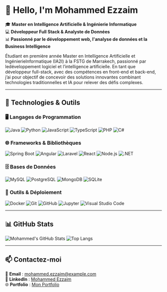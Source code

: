 # 👋 Hello, I'm Mohammed Ezzaim  

🎓 **Master en Intelligence Artificielle & Ingénierie Informatique**  
💻 **Développeur Full Stack & Analyste de Données**  
📊 **Passionné par le développement web, l'analyse de données et la Business Intelligence**  

Étudiant en première année Master en Intelligence Artificielle et IngénierieInformatique (IA2I) à la FSTG de Marrakech, passionné par ledéveloppement logiciel et l’intelligence artificielle. En tant que développeur full-stack, avec des compétences en front-end et back-end, j’ai pour objectif de concevoir des solutions innovantes combinant technologies traditionnelles et IA pour relever des défis complexes.

---

## 🚀 Technologies & Outils

### 🖥️ **Langages de Programmation**
![Java](https://img.shields.io/badge/Java-ED8B00?style=for-the-badge&logo=java&logoColor=white)
![Python](https://img.shields.io/badge/Python-3776AB?style=for-the-badge&logo=python&logoColor=white)
![JavaScript](https://img.shields.io/badge/JavaScript-F7DF1E?style=for-the-badge&logo=javascript&logoColor=black)
![TypeScript](https://img.shields.io/badge/TypeScript-007ACC?style=for-the-badge&logo=typescript&logoColor=white)
![PHP](https://img.shields.io/badge/PHP-777BB4?style=for-the-badge&logo=php&logoColor=white)
![C#](https://img.shields.io/badge/C%23-239120?style=for-the-badge&logo=csharp&logoColor=white)

### 🌐 **Frameworks & Bibliothèques**
![Spring Boot](https://img.shields.io/badge/Spring%20Boot-6DB33F?style=for-the-badge&logo=spring-boot&logoColor=white)
![Angular](https://img.shields.io/badge/Angular-DD0031?style=for-the-badge&logo=angular&logoColor=white)
![Laravel](https://img.shields.io/badge/Laravel-FF2D20?style=for-the-badge&logo=laravel&logoColor=white)
![React](https://img.shields.io/badge/React-61DAFB?style=for-the-badge&logo=react&logoColor=black)
![Node.js](https://img.shields.io/badge/Node.js-339933?style=for-the-badge&logo=nodedotjs&logoColor=white)
![.NET](https://img.shields.io/badge/.NET-512BD4?style=for-the-badge&logo=dotnet&logoColor=white)

### 🗄️ **Bases de Données**
![MySQL](https://img.shields.io/badge/MySQL-4479A1?style=for-the-badge&logo=mysql&logoColor=white)
![PostgreSQL](https://img.shields.io/badge/PostgreSQL-316192?style=for-the-badge&logo=postgresql&logoColor=white)
![MongoDB](https://img.shields.io/badge/MongoDB-47A248?style=for-the-badge&logo=mongodb&logoColor=white)
![SQLite](https://img.shields.io/badge/SQLite-003B57?style=for-the-badge&logo=sqlite&logoColor=white)

### 🔧 **Outils & Déploiement**
![Docker](https://img.shields.io/badge/Docker-2496ED?style=for-the-badge&logo=docker&logoColor=white)
![Git](https://img.shields.io/badge/Git-F05032?style=for-the-badge&logo=git&logoColor=white)
![GitHub](https://img.shields.io/badge/GitHub-181717?style=for-the-badge&logo=github&logoColor=white)
![Jupyter](https://img.shields.io/badge/Jupyter-F37626?style=for-the-badge&logo=jupyter&logoColor=white)
![Visual Studio Code](https://img.shields.io/badge/VS%20Code-0078D4?style=for-the-badge&logo=visual-studio-code&logoColor=white)

---

## 📊 GitHub Stats
![Mohammed's GitHub Stats](https://github-readme-stats.vercel.app/api?username=mohammed-ezzaim&show_icons=true&theme=radical)
![Top Langs](https://github-readme-stats.vercel.app/api/top-langs/?username=mohammed-ezzaim&layout=compact&theme=radical)

---

## 📫 Contactez-moi
📧 **Email** : mohammed.ezzaim@example.com  
🔗 **LinkedIn** : [Mohammed Ezzaim](https://www.linkedin.com/in/mohammed-ezzaim/)  
🌐 **Portfolio** : [Mon Portfolio](https://monportfolio.com)  
